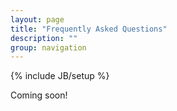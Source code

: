 ```yaml
---
layout: page
title: "Frequently Asked Questions"
description: ""
group: navigation
---
```

{% include JB/setup %}

Coming soon!

